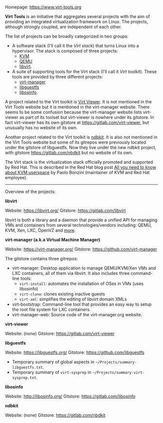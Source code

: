 
Homepage: https://www.virt-tools.org

**Virt Tools** is an initiative that aggregates several projects with the aim of providing an integrated virtualization framework on Linux. The projects, although strongly coupled, are independent of each other.

The list of projects can be broadly categorized in two groups:

- A software stack (I'll call it the _Virt stack_) that turns Linux into a hypervisor. The stack is composed of three projects:
	- [KVM](http://www.linux-kvm.org/)
	- [QEMU](http://qemu.org/)
	- [libvirt](http://libvirt.org/).
- A suite of supporting tools for the Virt stack (I'll call it _Virt toolkit_). These tools are provided by three different projects:
	- [virt-manager](https://virt-manager.org/)
	- [libguestfs](https://libguestfs.org/)
	- [libosinfo](http://libosinfo.org/).

A project related to the Virt toolkit is [Virt Viewer](https://gitlab.com/virt-viewer). It is not mentioned in the Virt Tools website but it is mentioned in the virt-manager website. There seems to be some confusion because the virt-manager website lists virt-viewer as part of its toolset but virt-viewer is nowhere under its gitstore. In fact virt-viewer has its own gitstore at https://gitlab.com/virt-viewer, but unusually has no website of its own.

Another project related to the Virt toolkit is [ndbkit](https://gitlab.com/nbdkit). It is also not mentioned in the Virt Tools website but some of its gitrepos were previously located under the gitstore of libguestfs. Now they live under the new ndbkit project, with gitstore https://gitlab.com/nbdkit but no website of its own.

The Virt stack is the virtualization stack officially promoted and supported by Red Hat. This is described in the Red Hat blog post [All you need to know about KVM userspace](https://www.redhat.com/en/blog/all-you-need-know-about-kvm-userspace) by Paolo Bonzini (maintainer of KVM and Red Hat employee).

---

Overview of the projects:

**libvirt**

Website: https://libvirt.org/
Gitstore: https://gitlab.com/libvirt

libvirt is both a library and a daemon that provide a unified API for managing VMs and containers from several technologies/vendors including: QEMU, KVM, Xen, LXC, OpenVZ and [more](https://libvirt.org/drivers.html).

**virt-manager (a.k.a Virtual Machine Manager)**

Website: https://virt-manager.org/
Gitstore: https://github.com/virt-manager

The gitstore contains three gitrepos:

- virt-manager: Desktop application to manage QEMU/KVM/Xen VMs and LXC containers, all of them via libvirt. It also includes three command-line tools:
	- `virt-install`: automates the installation of OSes in VMs (uses libosinfo)
	- `virt-clone`: clones existing inactive guests
	- `virt-xml`: simplifies the editing of libvirt domain XMLs
- virt-bootstrap: Command-line tool that provides an easy way to setup the root file system for LXC containers.
- virt-manager-web: Source code of the virt-manager.org website.

**virt-viewer**

Website: (none)
Gitstore: https://gitlab.com/virt-viewer

**libguestfs**

Website: https://libguestfs.org/
Gitstore: https://github.com/libguestfs

- Temporary summary of global aspects in `~/Projects/summary-libguestfs.txt`.
- Temporary summary of `virt-sysprep` in `~/Projects/summary-virt-sysprep.txt`.

**libosinfo**

Website: http://libosinfo.org/
Gitstore: https://gitlab.com/libosinfo

**ndbkit**

Website: (none)
Gitstore: https://gitlab.com/nbdkit